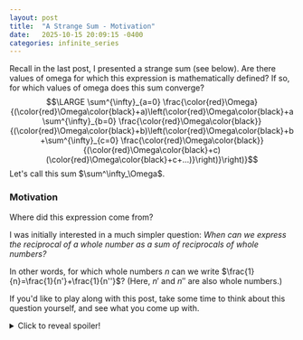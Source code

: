 ```yaml
---
layout: post
title:  "A Strange Sum - Motivation"
date:   2025-10-15 20:09:15 -0400
categories: infinite_series
---
```


Recall in the last post, I presented a strange sum (see below).
Are there values of omega for which this expression is mathematically defined?
If so, for which values of omega does this sum converge?
$$\LARGE \sum^{\infty}_{a=0} \frac{\color{red}\Omega}{(\color{red}\Omega\color{black}+a)\left(\color{red}\Omega\color{black}+a\sum^{\infty}_{b=0} \frac{\color{red}\Omega\color{black}}{(\color{red}\Omega\color{black}+b)\left(\color{red}\Omega\color{black}+b+\sum^{\infty}_{c=0} \frac{\color{red}\Omega\color{black}}{(\color{red}\Omega\color{black}+c)(\color{red}\Omega\color{black}+c+...)}\right)}\right)}$$
Let's call this sum $\sum^\infty_\Omega$.

### Motivation
Where did this expression come from?

I was initially interested in a much simpler question:
*When can we express the reciprocal of a whole number as a sum of reciprocals of whole numbers?*

In other words, for which whole numbers $n$ can we write $\frac{1}{n}=\frac{1}{n'}+\frac{1}{n''}$?
(Here, $n'$ and $n''$ are also whole numbers.)

If you'd like to play along with this post, take some time to think about this question yourself, and see what you come up with.

<details>
  <summary>Click to reveal spoiler!</summary>
  This is the hidden content that will only be visible after clicking the summary.
  You can include **any** Markdown content here, including:
  * Lists
  * Code blocks
  ```python
  print("Hello, spoiler!")
 </details>








<!--stackedit_data:
eyJoaXN0b3J5IjpbMzIyNDQ4OTMsMTc2NTA3ODY2MSw0OTk0OT
g1NDYsLTIwNzAxMDUsOTYzOTcwNjgxLDE0MjI4MzAyMTFdfQ==

-->